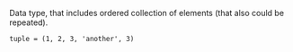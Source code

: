 Data type, that includes ordered collection of elements (that also could be repeated).

`tuple = (1, 2, 3, 'another', 3)`
